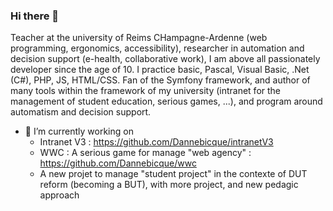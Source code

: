 ### Hi there 👋

Teacher at the university of Reims CHampagne-Ardenne (web programming, ergonomics, accessibility), researcher in automation and decision support (e-health, collaborative work), I am above all passionately developer since the age of 10. I practice basic, Pascal, Visual Basic, .Net (C#), PHP, JS, HTML/CSS. Fan of the Symfony framework, and author of many tools within the framework of my university (intranet for the management of student education, serious games, ...), and program around automatism and decision support.

- 🔭 I’m currently working on 
  - Intranet V3 : https://github.com/Dannebicque/intranetV3
  - WWC : A serious game for manage "web agency" : https://github.com/Dannebicque/wwc
  - A new projet to manage "student project" in the contexte of DUT reform (becoming a BUT), with more project, and new pedagic approach


<!--
**Dannebicque/Dannebicque** is a ✨ _special_ ✨ repository because its `README.md` (this file) appears on your GitHub profile.

Here are some ideas to get you started:

- 🔭 I’m currently working on ...
- 🌱 I’m currently learning ...
- 👯 I’m looking to collaborate on ...
- 🤔 I’m looking for help with ...
- 💬 Ask me about ...
- 📫 How to reach me: ...
- 😄 Pronouns: ...
- ⚡ Fun fact: ...
-->
